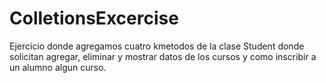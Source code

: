# ColletionsExcercise
Ejercicio donde agregamos cuatro kmetodos de la clase Student donde solicitan agregar, eliminar y mostrar datos de los cursos y como inscribir a un alumno algun curso.
